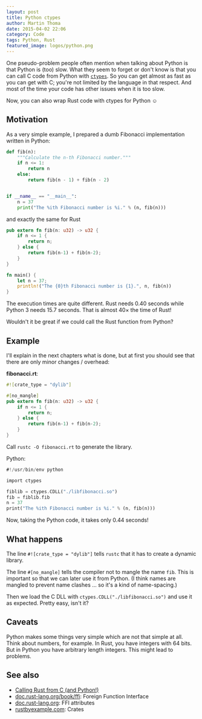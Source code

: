 ```yaml
---
layout: post
title: Python ctypes
author: Martin Thoma
date: 2015-04-02 22:06
category: Code
tags: Python, Rust
featured_image: logos/python.png
---
```


One pseudo-problem people often mention when talking about Python is that
Python is (too) slow. What they seem to forget or don't know is that you can
call C code from Python with [`ctypes`](https://docs.python.org/3/library/ctypes.html).
So you can get almost as fast as you can get with C; you're not limited by
the language in that respect. And most of the time your code has other issues
when it is too slow.

Now, you can also wrap Rust code with ctypes for Python ☺

## Motivation

As a very simple example, I prepared a dumb Fibonacci implementation written in
Python:

```python
def fib(n):
    """Calculate the n-th Fibonacci number."""
    if n <= 1:
        return n
    else:
        return fib(n - 1) + fib(n - 2)


if __name__ == "__main__":
    n = 37
    print("The %ith Fibonacci number is %i." % (n, fib(n)))
```

and exactly the same for Rust

```rust
pub extern fn fib(n: u32) -> u32 {
    if n <= 1 {
        return n;
    } else {
        return fib(n-1) + fib(n-2);
    }
}

fn main() {
    let n = 37;
    println!("The {0}th Fibonacci number is {1}.", n, fib(n))
}
```

The execution times are quite different. Rust needs 0.40 seconds while Python 3
needs 15.7 seconds. That is almost 40× the time of Rust!

Wouldn't it be great if we could call the Rust function from Python?


## Example

I'll explain in the next chapters what is done, but at first you should see
that there are only minor changes / overhead:

**fibonacci.rt**:

```rust
#![crate_type = "dylib"]

#[no_mangle]
pub extern fn fib(n: u32) -> u32 {
    if n <= 1 {
        return n;
    } else {
        return fib(n-1) + fib(n-2);
    }
}
```

Call `rustc -O fibonacci.rt` to generate the library.


Python:

```rust
#!/usr/bin/env python

import ctypes

fiblib = ctypes.CDLL("./libfibonacci.so")
fib = fiblib.fib
n = 37
print("The %ith Fibonacci number is %i." % (n, fib(n)))

```

Now, taking the Python code, it takes only 0.44 seconds!

## What happens

The line `#![crate_type = "dylib"]` tells `rustc` that it has to create a
dynamic library.

The line `#[no_mangle]` tells the compiler not to mangle the name `fib`.
This is important so that we can later use it from Python. (I think names are
mangled to prevent name clashes ... so it's a kind of name-spacing.)

Then we load the C DLL with `ctypes.CDLL("./libfibonacci.so")` and use it
as expected. Pretty easy, isn't it?


## Caveats

Python makes some things very simple which are not that simple at all. Think
about numbers, for example. In Rust, you have integers with 64 bits. But in
Python you have arbitrary length integers. This might lead to problems.

## See also

* [Calling Rust from C (and Python!)](http://harkablog.com/calling-rust-from-c-and-python.html)
* [doc.rust-lang.org/book/ffi](http://doc.rust-lang.org/book/): Foreign Function Interface
* [doc.rust-lang.org](http://doc.rust-lang.org/reference.html#ffi-attributes): FFI attributes
* [rustbyexample.com](http://rustbyexample.com/attribute/crate.html): Crates